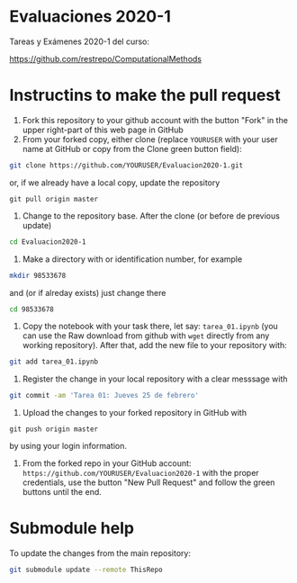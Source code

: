 # Evaluaciones 2020-1
Tareas y Exámenes 2020-1 del curso:

https://github.com/restrepo/ComputationalMethods

# Instructins to make the pull request
1. Fork this repository to your github account with the button "Fork" in the upper right-part of this web page in GitHub
1. From your forked copy, either clone (replace `YOURUSER` with your user name at GitHub or copy from the Clone green button field):
```bash
git clone https://github.com/YOURUSER/Evaluacion2020-1.git
```
or, if we already have a local copy, update the repository
```
git pull origin master
```
1. Change to the repository base. After the clone (or before de previous update)
```bash
cd Evaluacion2020-1
```
1. Make a directory with or identification number, for example
```bash
mkdir 98533678
```
and (or if alreday exists)  just change there
```bash
cd 98533678
```
1. Copy the notebook with your task there, let say: `tarea_01.ipynb` (you can use the Raw download from github with `wget` directly from any working repository). After that, add the new file to your repository with:
```bash
git add tarea_01.ipynb
```
1. Register the change in your local repository with a clear messsage with
```bash
git commit -am 'Tarea 01: Jueves 25 de febrero'
```
1. Upload the changes to your forked repository in GitHub with
```
git push origin master
```
by using your login information.
1. From the forked repo in your GitHub account: `https://github.com/YOURUSER/Evaluacion2020-1` with the proper credentials, use the button "New Pull Request" and follow the green buttons until the end.

# Submodule help
To update the changes from the main repository:
```bash
git submodule update --remote ThisRepo
```
